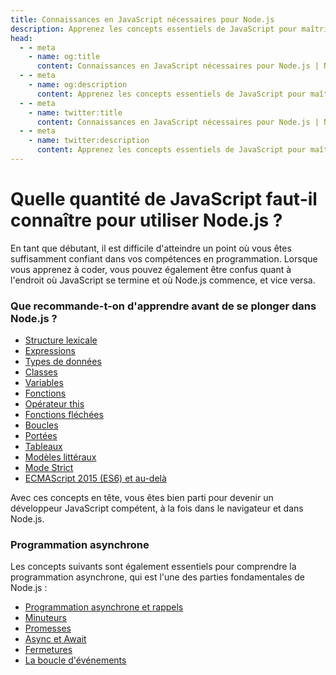 ```yaml
---
title: Connaissances en JavaScript nécessaires pour Node.js
description: Apprenez les concepts essentiels de JavaScript pour maîtriser Node.js, notamment la structure lexicale, les expressions, les types de données, les classes, les variables, les fonctions et la programmation asynchrone.
head:
  - - meta
    - name: og:title
      content: Connaissances en JavaScript nécessaires pour Node.js | Node.js - iDoc.dev
  - - meta
    - name: og:description
      content: Apprenez les concepts essentiels de JavaScript pour maîtriser Node.js, notamment la structure lexicale, les expressions, les types de données, les classes, les variables, les fonctions et la programmation asynchrone.
  - - meta
    - name: twitter:title
      content: Connaissances en JavaScript nécessaires pour Node.js | Node.js - iDoc.dev
  - - meta
    - name: twitter:description
      content: Apprenez les concepts essentiels de JavaScript pour maîtriser Node.js, notamment la structure lexicale, les expressions, les types de données, les classes, les variables, les fonctions et la programmation asynchrone.
---
```



# Quelle quantité de JavaScript faut-il connaître pour utiliser Node.js ?

En tant que débutant, il est difficile d'atteindre un point où vous êtes suffisamment confiant dans vos compétences en programmation. Lorsque vous apprenez à coder, vous pouvez également être confus quant à l'endroit où JavaScript se termine et où Node.js commence, et vice versa.

### Que recommande-t-on d'apprendre avant de se plonger dans Node.js ?

+ [Structure lexicale](https://developer.mozilla.org/fr/docs/Web/JavaScript/Reference/Lexical_grammar)
+ [Expressions](https://developer.mozilla.org/fr/docs/Web/JavaScript/Reference/Operators)
+ [Types de données](https://developer.mozilla.org/fr/docs/Web/JavaScript/Data_structures)
+ [Classes](https://developer.mozilla.org/fr/docs/Web/JavaScript/Reference/Classes)
+ [Variables](https://developer.mozilla.org/fr/docs/Learn/JavaScript/First_steps/Variables#qu-est-ce-qu-une-variable)
+ [Fonctions](https://developer.mozilla.org/fr/docs/Web/JavaScript/Guide/Functions)
+ [Opérateur this](https://developer.mozilla.org/fr/docs/Web/JavaScript/Reference/Operators/this)
+ [Fonctions fléchées](https://developer.mozilla.org/fr/docs/Web/JavaScript/Reference/Functions/Arrow_functions)
+ [Boucles](https://developer.mozilla.org/fr/docs/Web/JavaScript/Guide/Loops_and_iteration)
+ [Portées](https://developer.mozilla.org/fr/docs/Glossary/Scope)
+ [Tableaux](https://developer.mozilla.org/fr/docs/Web/JavaScript/Reference/Global_Objects/Array)
+ [Modèles littéraux](https://developer.mozilla.org/fr/docs/Web/JavaScript/Reference/Template_literals)
+ [Mode Strict](https://developer.mozilla.org/fr/docs/Web/JavaScript/Reference/Strict_mode)
+ [ECMAScript 2015 (ES6) et au-delà](https://nodejs.org/en/learn/getting-started/ecmascript-2015-es6-and-beyond)

Avec ces concepts en tête, vous êtes bien parti pour devenir un développeur JavaScript compétent, à la fois dans le navigateur et dans Node.js.

### Programmation asynchrone

Les concepts suivants sont également essentiels pour comprendre la programmation asynchrone, qui est l'une des parties fondamentales de Node.js :

+ [Programmation asynchrone et rappels](https://developer.mozilla.org/fr/docs/Learn/JavaScript/Asynchronous/Introducing)
+ [Minuteurs](https://developer.mozilla.org/fr/docs/Web/API/setTimeout)
+ [Promesses](https://developer.mozilla.org/fr/docs/Web/JavaScript/Guide/Using_promises)
+ [Async et Await](https://developer.mozilla.org/fr/docs/Web/JavaScript/Reference/Statements/async_function)
+ [Fermetures](https://developer.mozilla.org/fr/docs/Web/JavaScript/Closures)
+ [La boucle d'événements](https://developer.mozilla.org/fr/docs/Web/JavaScript/EventLoop)

